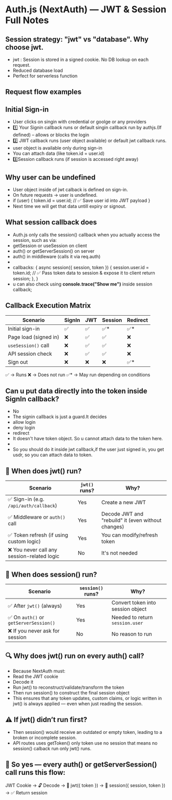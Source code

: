 # Auth.js (NextAuth) — JWT & Session Full Notes

## Session strategy: "jwt" vs "database". Why choose jwt.
- jwt : Session is stored in a signed cookie. No DB lookup on each request.
- Reduced database load
- Perfect for serverless function

## Request flow examples

## Initial Sign-in
- User clicks on singin with credential or goolge or any providers 
- 1️⃣ Your Signin callback runs or default singin callback run by authjs.(If defined) – allows or blocks the login
- 2️⃣ JWT callback runs (user object available) or default jwt callback runs.
- user object is available only during sign-in
- You can attach data (like token.id = user.id)
- 3️⃣Session callback runs (if session is accessed right away)

## Why user can be undefined
- User object inside of jwt calback is defined on sign-in.
- On future requests → user is undefined.
- if (user) {
      token.id = user.id; // ✅ Save user id into JWT payload
  }
- Next time we will get that data untill expiry or signout.

##  What session callback does
- Auth.js only calls the session() callback when you actually access the session, such as via:
- getSession or useSession on client
- auth() or getServerSession() on server
- auth() in middleware (calls it via req.auth)
- 
- callbacks: {
  async session({ session, token }) {
    session.user.id = token.id; // ✅ Pass token data to session & expose it to client
    return session;
  },
}
- u can also check using **console.trace("Show me")** inside session callback;

## Callback Execution Matrix
| Scenario              | SignIn | JWT | Session | Redirect |
| --------------------- | ------ | --- | ------- | -------- |
| Initial sign-in       | ✅      | ✅   | ✅*      | ✅*       |
| Page load (signed in) | ❌      | ✅   | ✅       | ❌        |
| `useSession()` call   | ❌      | ✅   | ✅       | ❌        |
| API session check     | ❌      | ✅   | ✅       | ❌        |
| Sign out              | ❌      | ❌   | ❌       | ✅*       |

✅ → Runs
❌ → Does not run
✅* → May run depending on conditions


## Can u put data directly into the token inside SignIn callback?
- No
- The signin callback is just a guard.It decides
- allow login
- deny login
- redirect
- It doesn't have token object. So u cannot attach data to the token here.
-
- So you should do it inside jwt callback,if the user just signed in, you get usdr, so you can attach data to token.




## 🧠 When does jwt() run?
| Scenario                                   | `jwt()` runs? | Why?                                               |
| ------------------------------------------ | ------------- | -------------------------------------------------- |
| ✅ Sign-in (e.g. `/api/auth/callback`)      | Yes           | Create a new JWT                                   |
| ✅ Middleware or `auth()` call              | Yes           | Decode JWT and "rebuild" it (even without changes) |
| ✅ Token refresh (if using custom logic)    | Yes           | You can modify/refresh token                       |
| ❌ You never call any session-related logic | No            | It's not needed                                    |




## 🧠 When does session() run?

| Scenario                              | `session()` runs? | Why?                              |
| ------------------------------------- | ----------------- | --------------------------------- |
| ✅ After `jwt()` (always)              | Yes               | Convert token into session object |
| ✅ On `auth()` or `getServerSession()` | Yes               | Needed to return `session.user`   |
| ❌ If you never ask for session        | No                | No reason to run                  |

## 🔍 Why does jwt() run on every auth() call?
- Because NextAuth must:
- Read the JWT cookie
- Decode it
- Run jwt() to reconstruct/validate/transform the token
- Then run session() to construct the final session object
- This ensures that any token updates, custom claims, or logic written in jwt() is always applied — even when just reading the session.


## ⚠️ If jwt() didn’t run first?
- Then session() would receive an outdated or empty token, leading to a broken or incomplete session.
- API routes uses getToken() only token use no session that means no session() calback run only jwt() runs.

## 🔄 So yes — every auth() or getServerSession() call runs this flow:
  JWT Cookie →
    🔓 Decode →
      🔁 jwt({ token }) →
        🎯 session({ session, token }) →
          ✅ Return session
